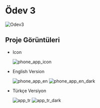 # Ödev 3

![Odev3]()

## Proje Görüntüleri

* Icon

    ![phone_app_icon]()

* English Version

  ![phone_app_en]()
  ![phone_app_en_dark]()

* Türkçe Versiyon

  ![app_tr]()
  ![app_tr_dark]()